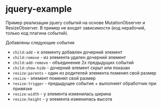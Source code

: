 # jquery-example

Пример реализации jquery событий на основе MutationObserver и ResizeObserver.
В пример не входят зависимости (код нерабочий, только код плагина событий).

Добавлены следующие события

 - `child:add` - к элементу добавлен дочерний элемент
 - `child:remove` - из элемента удален дочерний элемент
 - `child:add-remove` - объединение 2х предыдущих событий
 - `child:show-hide` - дочерний элемент скрыт или показан
 - `resize:parents` - один из родителей элемента поменял свой размер
 - `resize` - элемент поменял свой размер
 - `resize:trigger` - предыдущее событие + выполняет обработчик при привязке 
 - `resize:width` - у элемента изменилась ширина
 - `resize:height` - у элемента изменилась высота
